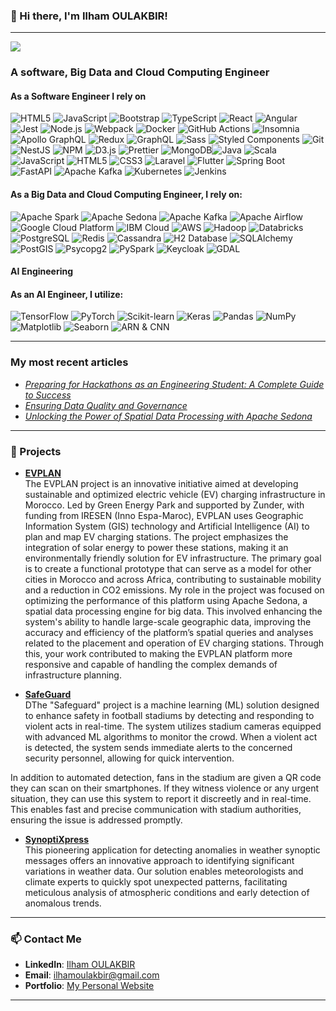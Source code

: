 ### 👋 Hi there, I'm Ilham OULAKBIR!

---

![](https://komarev.com/ghpvc/?username=cycosad&color=fb4462)

<h3>A software, Big Data and Cloud Computing Engineer</h3>
<h4>As a Software Engineer I rely on</h4>
<p> <img alt="HTML5" src="https://img.shields.io/badge/-HTML5-E34F26?style=flat-square&logo=html5&logoColor=white" /> <img alt="JavaScript" src="https://img.shields.io/badge/-javascript-f7df1c?style=flat-square&logo=javascript&logoColor=black" /> <img alt="Bootstrap" src="https://img.shields.io/badge/-bootstrap-7953b3?style=flat-square&logo=bootstrap&logoColor=white" /> <img alt="TypeScript" src="https://img.shields.io/badge/-TypeScript-007ACC?style=flat-square&logo=typescript&logoColor=white" /> <img alt="React" src="https://img.shields.io/badge/-React-45b8d8?style=flat-square&logo=react&logoColor=white" /> <img alt="Angular" src="https://img.shields.io/badge/-Angular-DD0031?style=flat-square&logo=angular&logoColor=white" /> <img alt="Jest" src="https://img.shields.io/badge/-jest-be3d19?style=flat-square&logo=jest&logoColor=white" /> <img alt="Node.js" src="https://img.shields.io/badge/-Nodejs-43853d?style=flat-square&logo=Node.js&logoColor=white" /> <img alt="Webpack" src="https://img.shields.io/badge/-Webpack-8DD6F9?style=flat-square&logo=webpack&logoColor=white" /> <img alt="Docker" src="https://img.shields.io/badge/-Docker-46a2f1?style=flat-square&logo=docker&logoColor=white" /> <img alt="GitHub Actions" src="https://img.shields.io/badge/-Github_Actions-2088FF?style=flat-square&logo=github-actions&logoColor=white" /> <img alt="Insomnia" src="https://img.shields.io/badge/-Insomnia-5849BE?style=flat-square&logo=insomnia&logoColor=white" /> <img alt="Apollo GraphQL" src="https://img.shields.io/badge/-Apollo%20GraphQL-311C87?style=flat-square&logo=apollo-graphql&logoColor=white" /> <img alt="Redux" src="https://img.shields.io/badge/-Redux-764ABC?style=flat-square&logo=redux&logoColor=white" /> <img alt="GraphQL" src="https://img.shields.io/badge/-GraphQL-E10098?style=flat-square&logo=graphql&logoColor=white" /> <img alt="Sass" src="https://img.shields.io/badge/-Sass-CC6699?style=flat-square&logo=sass&logoColor=white" /> <img alt="Styled Components" src="https://img.shields.io/badge/-Styled_Components-db7092?style=flat-square&logo=styled-components&logoColor=white" /> <img alt="Git" src="https://img.shields.io/badge/-Git-F05032?style=flat-square&logo=git&logoColor=white" /> <img alt="NestJS" src="https://img.shields.io/badge/-NestJs-ea2845?style=flat-square&logo=nestjs&logoColor=white" /> <img alt="NPM" src="https://img.shields.io/badge/-NPM-CB3837?style=flat-square&logo=npm&logoColor=white" /> <img alt="D3.js" src="https://img.shields.io/badge/-D3.js-F9A03C?style=flat-square&logo=d3.js&logoColor=white" /> <img alt="Prettier" src="https://img.shields.io/badge/-Prettier-F7B93E?style=flat-square&logo=prettier&logoColor=white" /> <img alt="MongoDB" src="https://img.shields.io/badge/-MongoDB-13aa52?style=flat-square&logo=mongodb&logoColor=white" /><img alt="Java" src="https://img.shields.io/badge/-Java-007396?style=flat-square&logo=java&logoColor=white" />
  <img alt="Scala" src="https://img.shields.io/badge/-Scala-DC322F?style=flat-square&logo=scala&logoColor=white" />
  <img alt="JavaScript" src="https://img.shields.io/badge/-JavaScript-F7DF1E?style=flat-square&logo=javascript&logoColor=black" />
  <img alt="HTML5" src="https://img.shields.io/badge/-HTML5-E34F26?style=flat-square&logo=html5&logoColor=white" />
  <img alt="CSS3" src="https://img.shields.io/badge/-CSS3-1572B6?style=flat-square&logo=css3&logoColor=white" />
  <img alt="Laravel" src="https://img.shields.io/badge/-Laravel-FF2D20?style=flat-square&logo=laravel&logoColor=white" />
  <img alt="Flutter" src="https://img.shields.io/badge/-Flutter-02569B?style=flat-square&logo=flutter&logoColor=white" />
  <img alt="Spring Boot" src="https://img.shields.io/badge/-Spring%20Boot-6DB33F?style=flat-square&logo=spring-boot&logoColor=white" /><img alt="FastAPI" src="https://img.shields.io/badge/-FastAPI-009688?style=flat-square&logo=fastapi&logoColor=white" />
  <img alt="Apache Kafka" src="https://img.shields.io/badge/-Apache%20Zookeeper-FF6F00?style=flat-square&logo=apache-zookeeper&logoColor=white" />
  <img alt="Kubernetes" src="https://img.shields.io/badge/-Kubernetes-326CE5?style=flat-square&logo=kubernetes&logoColor=white" />
  <img alt="Jenkins" src="https://img.shields.io/badge/-Jenkins-D24939?style=flat-square&logo=jenkins&logoColor=white" />
</p>
<h4>As a Big Data and Cloud Computing Engineer, I rely on:</h4> <p> <img alt="Apache Spark" src="https://img.shields.io/badge/-Apache%20Spark-E25A1C?style=flat-square&logo=apache-spark&logoColor=white" /> <img alt="Apache Sedona" src="https://img.shields.io/badge/-Apache%20Sedona-FF5733?style=flat-square&logo=apache&logoColor=white" /> <img alt="Apache Kafka" src="https://img.shields.io/badge/-Apache%20Kafka-231F20?style=flat-square&logo=apache-kafka&logoColor=white" /> <img alt="Apache Airflow" src="https://img.shields.io/badge/-Apache%20Airflow-017CEE?style=flat-square&logo=apache-airflow&logoColor=white" /> <img alt="Google Cloud Platform" src="https://img.shields.io/badge/-Google_Cloud_Platform-1a73e8?style=flat-square&logo=google-cloud&logoColor=white" /> <img alt="IBM Cloud" src="https://img.shields.io/badge/-IBM%20Cloud-1261FE?style=flat-square&logo=ibm-cloud&logoColor=white" /> <img alt="AWS" src="https://img.shields.io/badge/-AWS-232F3E?style=flat-square&logo=amazon-aws&logoColor=white" /> <img alt="Hadoop" src="https://img.shields.io/badge/-Hadoop-66CCFF?style=flat-square&logo=apache-hadoop&logoColor=white" /> <img alt="Databricks" src="https://img.shields.io/badge/-Databricks-EF4B3C?style=flat-square&logo=databricks&logoColor=white" /> <img alt="PostgreSQL" src="https://img.shields.io/badge/-PostgreSQL-336791?style=flat-square&logo=postgresql&logoColor=white" />
  <img alt="Redis" src="https://img.shields.io/badge/-Redis-DC382D?style=flat-square&logo=redis&logoColor=white" />
  <img alt="Cassandra" src="https://img.shields.io/badge/-Cassandra-1287B1?style=flat-square&logo=apache-cassandra&logoColor=white" />
  <img alt="H2 Database" src="https://img.shields.io/badge/-H2%20Database-1d7f8e?style=flat-square&logo=h2&logoColor=white" />
  <img alt="SQLAlchemy" src="https://img.shields.io/badge/-SQLAlchemy-FCC624?style=flat-square&logo=sqlalchemy&logoColor=black" />
  <img alt="PostGIS" src="https://img.shields.io/badge/-PostGIS-22B573?style=flat-square&logo=postgis&logoColor=white" />
  <img alt="Psycopg2" src="https://img.shields.io/badge/-Psycopg2-336791?style=flat-square&logo=postgresql&logoColor=white" /> <img alt="PySpark" src="https://img.shields.io/badge/-PySpark-E25A1C?style=flat-square&logo=apache-spark&logoColor=white" />
  <img alt="Keycloak" src="https://img.shields.io/badge/-Keycloak-20A1E3?style=flat-square&logo=keycloak&logoColor=white" />
  <img alt="GDAL" src="https://img.shields.io/badge/-GDAL-017BB5?style=flat-square&logo=gdal&logoColor=white" /> </p>

#### AI Engineering

<h4>As an AI Engineer, I utilize:</h4>

<p>
  <img alt="TensorFlow" src="https://img.shields.io/badge/-TensorFlow-FF6F20?style=flat-square&logo=tensorflow&logoColor=white" />
  <img alt="PyTorch" src="https://img.shields.io/badge/-PyTorch-EE4C2A?style=flat-square&logo=pytorch&logoColor=white" />
  <img alt="Scikit-learn" src="https://img.shields.io/badge/-Scikit%20Learn-F7931E?style=flat-square&logo=scikit-learn&logoColor=white" />
  <img alt="Keras" src="https://img.shields.io/badge/-Keras-D00000?style=flat-square&logo=keras&logoColor=white" />
  <img alt="Pandas" src="https://img.shields.io/badge/-Pandas-150458?style=flat-square&logo=pandas&logoColor=white" />
  <img alt="NumPy" src="https://img.shields.io/badge/-NumPy-013243?style=flat-square&logo=numpy&logoColor=white" />
  <img alt="Matplotlib" src="https://img.shields.io/badge/-Matplotlib-003DA5?style=flat-square&logo=matplotlib&logoColor=white" />
  <img alt="Seaborn" src="https://img.shields.io/badge/-Seaborn-008080?style=flat-square&logo=seaborn&logoColor=white" />  <img alt="ARN & CNN" src="https://img.shields.io/badge/-ARN%20%26%20CNN-FF5733?style=flat-square&logo=neural-network&logoColor=white" />
</p>

---
<h3>My most recent articles</h3>
<ul>
  <li><a href="https://medium.com/@ilhamoulakbir/preparing-for-hackathons-as-an-engineering-student-a-complete-guide-to-success-f95197eee19a"><i>Preparing for Hackathons as an Engineering Student: A Complete Guide to Success</i></a></li>
  <li><a href="https://ensuringdataqualityandgovernance.hashnode.dev/best-practices-for-data-engineers-ensuring-data-quality-and-governance"><i>Ensuring Data Quality and Governance</i></a></li>
  <li><a href="https://www.linkedin.com/pulse/unlocking-power-spatial-data-processing-apache-sedona-ilham-oulakbir-qdo0e/?trackingId=Aa1GoTUATraYLE0M2CMTqA%3D%3D"><i>Unlocking the Power of Spatial Data Processing with Apache Sedona</i></a></li>
</ul>

---

### 🚀 Projects

- **[EVPLAN](#)**  
  The EVPLAN project is an innovative initiative aimed at developing sustainable and optimized electric vehicle (EV) charging infrastructure in Morocco. Led by Green Energy Park and supported by Zunder, with funding from IRESEN (Inno Espa-Maroc), EVPLAN uses Geographic Information System (GIS) technology and Artificial Intelligence (AI) to plan and map EV charging stations. The project emphasizes the integration of solar energy to power these stations, making it an environmentally friendly solution for EV infrastructure. The primary goal is to create a functional prototype that can serve as a model for other cities in Morocco and across Africa, contributing to sustainable mobility and a reduction in CO2 emissions.
  My role in the project was focused on optimizing the performance of this platform using Apache Sedona, a spatial data processing engine for big data. This involved enhancing the system's ability to handle large-scale geographic data, improving the accuracy and efficiency of the platform’s spatial queries and analyses related to the placement and operation of EV charging stations. Through this, your work contributed to making the EVPLAN platform more responsive and capable of handling the complex demands of infrastructure planning.

- **[SafeGuard](https://github.com/N7-Pioneers/SafeGuard/)**  
  DThe "Safeguard" project is a machine learning (ML) solution designed to enhance safety in football stadiums by detecting and responding to violent acts in real-time. The system utilizes stadium cameras equipped with advanced ML algorithms to monitor the crowd. When a violent act is detected, the system sends immediate alerts to the concerned security personnel, allowing for quick intervention.

In addition to automated detection, fans in the stadium are given a QR code they can scan on their smartphones. If they witness violence or any urgent situation, they can use this system to report it discreetly and in real-time. This enables fast and precise communication with stadium authorities, ensuring the issue is addressed promptly.

- **[SynoptiXpress](https://github.com/Oulakbir/SynopController)**  
 This pioneering application for detecting anomalies in weather synoptic messages offers an innovative approach to identifying significant variations in weather data. Our solution enables meteorologists and climate experts to quickly spot unexpected patterns, facilitating meticulous analysis of atmospheric conditions and early detection of anomalous trends.

---

### 📫 Contact Me

- **LinkedIn**: [Ilham OULAKBIR](https://www.linkedin.com/in/ilham-oulakbir-892b50202/)
- **Email**: ilhamoulakbir@gmail.com
- **Portfolio**: [My Personal Website](https://github.com/Oulakbir)

---
